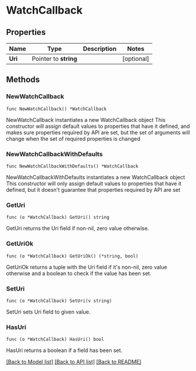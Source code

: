 # WatchCallback

## Properties

Name | Type | Description | Notes
------------ | ------------- | ------------- | -------------
**Uri** | Pointer to **string** |  | [optional] 

## Methods

### NewWatchCallback

`func NewWatchCallback() *WatchCallback`

NewWatchCallback instantiates a new WatchCallback object
This constructor will assign default values to properties that have it defined,
and makes sure properties required by API are set, but the set of arguments
will change when the set of required properties is changed

### NewWatchCallbackWithDefaults

`func NewWatchCallbackWithDefaults() *WatchCallback`

NewWatchCallbackWithDefaults instantiates a new WatchCallback object
This constructor will only assign default values to properties that have it defined,
but it doesn't guarantee that properties required by API are set

### GetUri

`func (o *WatchCallback) GetUri() string`

GetUri returns the Uri field if non-nil, zero value otherwise.

### GetUriOk

`func (o *WatchCallback) GetUriOk() (*string, bool)`

GetUriOk returns a tuple with the Uri field if it's non-nil, zero value otherwise
and a boolean to check if the value has been set.

### SetUri

`func (o *WatchCallback) SetUri(v string)`

SetUri sets Uri field to given value.

### HasUri

`func (o *WatchCallback) HasUri() bool`

HasUri returns a boolean if a field has been set.


[[Back to Model list]](../README.md#documentation-for-models) [[Back to API list]](../README.md#documentation-for-api-endpoints) [[Back to README]](../README.md)


